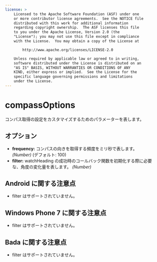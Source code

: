 ```yaml
---
license: >
    Licensed to the Apache Software Foundation (ASF) under one
    or more contributor license agreements.  See the NOTICE file
    distributed with this work for additional information
    regarding copyright ownership.  The ASF licenses this file
    to you under the Apache License, Version 2.0 (the
    "License"); you may not use this file except in compliance
    with the License.  You may obtain a copy of the License at

        http://www.apache.org/licenses/LICENSE-2.0

    Unless required by applicable law or agreed to in writing,
    software distributed under the License is distributed on an
    "AS IS" BASIS, WITHOUT WARRANTIES OR CONDITIONS OF ANY
    KIND, either express or implied.  See the License for the
    specific language governing permissions and limitations
    under the License.
---
```


compassOptions
==============

コンパス取得の設定をカスタマイズするためのパラメーターを表します。

オプション
-------

- __frequency:__ コンパスの向きを取得する頻度をミリ秒で表します。 _(Number)_ (デフォルト: 100)
- __filter:__ watchHeading の成功時のコールバック関数を初期化する際に必要な、角度の変化量を表します。 _(Number)_

Android に関する注意点
--------------

- filter はサポートされていません。

Windows Phone 7 に関する注意点
--------------

- filter はサポートされていません。

Bada に関する注意点
-----------

- filter はサポートされていません。

